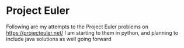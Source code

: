 # Project Euler

Following are my attempts to the Project Euler problems on https://projecteuler.net/
I am starting to them in python, and planning to include java solutions as well going forward
